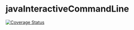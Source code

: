 # javaInteractiveCommandLine

[![Coverage Status](https://coveralls.io/repos/github/cooneyde/javaInteractiveCommandLine/badge.svg?branch=unittests)](https://coveralls.io/github/cooneyde/javaInteractiveCommandLine?branch=unittests)
